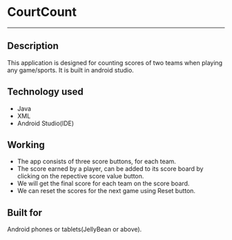 # CourtCount
---
## Description
This application is designed for counting scores of two teams when playing any game/sports.
It is built in android studio.

## Technology used
* Java
* XML
* Android Studio(IDE)

## Working
* The app consists of three score buttons, for each team.
* The score earned by a player, can be added to its score board by clicking on the repective score value button.
* We will get the final score for each team on the score board.
* We can reset the scores for the next game using Reset button.

## Built for
Android phones or tablets(JellyBean or above).
